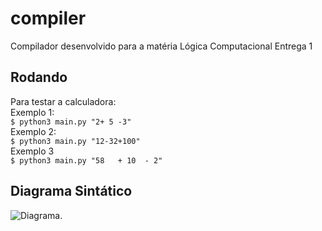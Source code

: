 # compiler
Compilador desenvolvido para a matéria Lógica Computacional Entrega 1

## Rodando
Para testar a calculadora:  
Exemplo 1:  
```$ python3 main.py "2+ 5 -3"```  
Exemplo 2:  
```$ python3 main.py "12-32+100"```  
Exemplo 3  
```$ python3 main.py "58   + 10  - 2"```

## Diagrama Sintático

![Diagrama.](https://i.imgur.com/NWF284t.png "Diagrama Sintático.")

